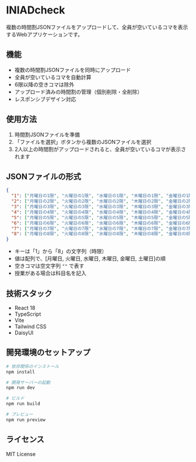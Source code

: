 # INIADcheck

複数の時間割JSONファイルをアップロードして、全員が空いているコマを表示するWebアプリケーションです。

## 機能

- 複数の時間割JSONファイルを同時にアップロード
- 全員が空いているコマを自動計算
- 6限以降の空きコマは除外
- アップロード済みの時間割の管理（個別削除・全削除）
- レスポンシブデザイン対応

## 使用方法

1. 時間割JSONファイルを準備
2. 「ファイルを選択」ボタンから複数のJSONファイルを選択
3. 2人以上の時間割がアップロードされると、全員が空いているコマが表示されます

## JSONファイルの形式

```json
{
  "1": ["月曜日の1限", "火曜日の1限", "水曜日の1限", "木曜日の1限", "金曜日の1限", "土曜日の1限"],
  "2": ["月曜日の2限", "火曜日の2限", "水曜日の2限", "木曜日の2限", "金曜日の2限", "土曜日の2限"],
  "3": ["月曜日の3限", "火曜日の3限", "水曜日の3限", "木曜日の3限", "金曜日の3限", "土曜日の3限"],
  "4": ["月曜日の4限", "火曜日の4限", "水曜日の4限", "木曜日の4限", "金曜日の4限", "土曜日の4限"],
  "5": ["月曜日の5限", "火曜日の5限", "水曜日の5限", "木曜日の5限", "金曜日の5限", "土曜日の5限"],
  "6": ["月曜日の6限", "火曜日の6限", "水曜日の6限", "木曜日の6限", "金曜日の6限", "土曜日の6限"],
  "7": ["月曜日の7限", "火曜日の7限", "水曜日の7限", "木曜日の7限", "金曜日の7限", "土曜日の7限"],
  "8": ["月曜日の8限", "火曜日の8限", "水曜日の8限", "木曜日の8限", "金曜日の8限", "土曜日の8限"]
}
```

- キーは「1」から「8」の文字列（時限）
- 値は配列で、[月曜日, 火曜日, 水曜日, 木曜日, 金曜日, 土曜日]の順
- 空きコマは空文字列 `""` で表す
- 授業がある場合は科目名を記入

## 技術スタック

- React 18
- TypeScript
- Vite
- Tailwind CSS
- DaisyUI

## 開発環境のセットアップ

```bash
# 依存関係のインストール
npm install

# 開発サーバーの起動
npm run dev

# ビルド
npm run build

# プレビュー
npm run preview
```

## ライセンス

MIT License